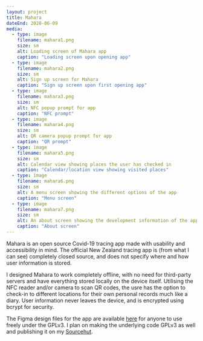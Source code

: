 ```yaml
---
layout: project
title: Mahara
dateEnd: 2020-06-09
media:
  - type: image
    filename: mahara1.png
    size: sm
    alt: Loading screen of Mahara app
    caption: "Loading screen upon opening app"
  - type: image
    filename: mahara2.png
    size: sm
    alt: Sign up screen for Mahara
    caption: "Sign up screen upon first opening app"
  - type: image
    filename: mahara3.png
    size: sm
    alt: NFC popup prompt for app
    caption: "NFC prompt"
  - type: image
    filename: mahara4.png
    size: sm
    alt: QR camera popup prompt for app
    caption: "QR prompt"
  - type: image
    filename: mahara5.png
    size: sm
    alt: Calendar view showing places the user has checked in
    caption: "Calendar/location view showing visited places"
  - type: image
    filename: mahara6.png
    size: sm
    alt: A menu screen showing the different options of the app
    caption: "Menu screen"
  - type: image
    filename: mahara7.png
    size: sm
    alt: An about screen showing the development information of the app
    caption: "About screen"
---
```


Mahara is an open source Covid-19 tracing app made with usability and accessibility in mind. The official New Zealand tracing app is (from what I can see) completely closed source, and does not specify where and how user information is stored.

I designed Mahara to work completely offline, with no need for third-party servers and have everything stored locally on the device itself. Utilising the NFC reader and/or camera to scan QR codes, the usre has the option to check-in to different locations for their own personal records much like a diary. User information never leaves the device, and is encrypted using bcrypt for security.

The Figma design files for the app are available [here](https://www.figma.com/file/8m96vxIvYGm64HggWPLauK/Mahara-concept-tracing-app?node-id=0%3A1) for anyone to use freely under the GPLv3. I plan on making the underlying code GPLv3 as well and publishing it on my [Sourcehut](https://git.sr.ht/%7Etomupom/).

